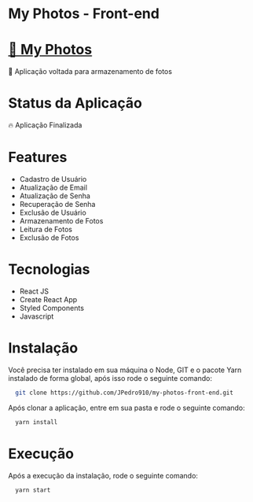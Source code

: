 # My Photos - Front-end

# <a href="https://myphotosjpdev.herokuapp.com/">🔗 My Photos</a>
<p>🚀 Aplicação voltada para armazenamento de fotos</p>

# Status da Aplicação
<p>🔥 Aplicação Finalizada</p>

# Features
- Cadastro de Usuário
- Atualização de Email
- Atualização de Senha
- Recuperação de Senha
- Exclusão de Usuário
- Armazenamento de Fotos
- Leitura de Fotos
- Exclusão de Fotos

# Tecnologias
- React JS
- Create React App
- Styled Components
- Javascript

# Instalação
Você precisa ter instalado em sua máquina o Node, GIT e o pacote Yarn instalado de forma global, após isso rode o seguinte comando: 
```sh
  git clone https://github.com/JPedro910/my-photos-front-end.git
```
Após clonar a aplicação, entre em sua pasta e rode o seguinte comando:
```sh
  yarn install
```
# Execução
Após a execução da instalação, rode o seguinte comando:
```sh
  yarn start
```
